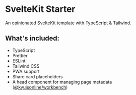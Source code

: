 # SvelteKit Starter

An opinionated SvelteKit template with TypeScript & Tailwind.

## What's included:

- TypeScript
- Prettier
- ESLint
- Tailwind CSS
- PWA support
- Share card placeholders
- A head component for managing page metadata ([@kyuisonline/workbench](https://www.npmjs.com/package/@kyuisonline/workbench))
